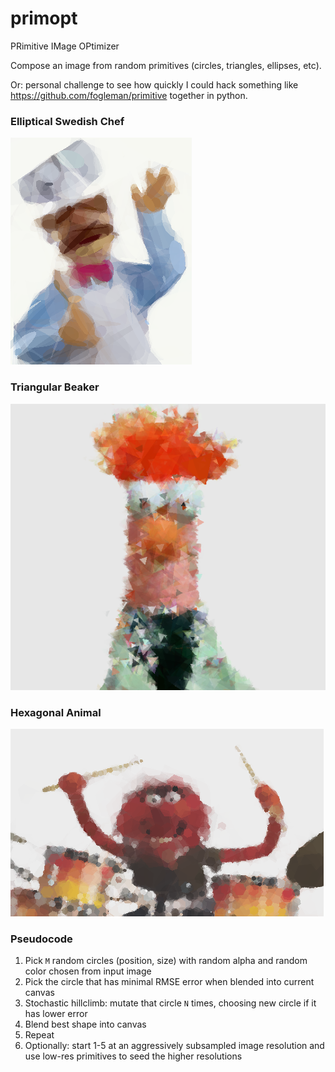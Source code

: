 # primopt

PRimitive IMage OPtimizer

Compose an image from random primitives (circles, triangles, ellipses, etc).  

Or: personal challenge to see how quickly I could hack something like https://github.com/fogleman/primitive together in python.

### Elliptical Swedish Chef
![Swedish Chef in Ellipses](https://github.com/dyf/primopt/blob/master/examples/swedish.png)

### Triangular Beaker
![Beaker in Triangles](https://github.com/dyf/primopt/blob/master/examples/beaker.png)

### Hexagonal Animal
![Animal in Hexagons](https://github.com/dyf/primopt/blob/master/examples/animal.png)

### Pseudocode
1) Pick `M` random circles (position, size) with random alpha and random color chosen from input image
2) Pick the circle that has minimal RMSE error when blended into current canvas
3) Stochastic hillclimb: mutate that circle `N` times, choosing new circle if it has lower error
4) Blend best shape into canvas
5) Repeat
6) Optionally: start 1-5 at an aggressively subsampled image resolution and use low-res primitives to seed the higher resolutions
